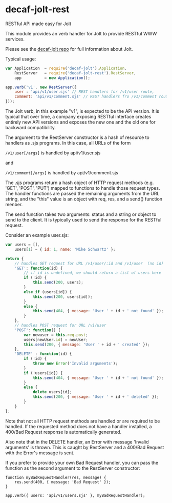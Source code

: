 # decaf-jolt-rest
RESTful API made easy for Jolt

This module provides an verb handler for Jolt to provide RESTful WWW services.

Please see the [decaf-jolt repo](https://github.com/decafjs/decaf-jolt) for full information about Jolt.

Typical usage:

```javascript
var Application  = require('decaf-jolt').Application,
    RestServer   = require('decaf-jolt-rest').RestServer,
    app          = new Application();

app.verb('v1', new RestServer({
    user : 'api/v1/user.sjs' // REST handlers for /v1/user route,
    comment: 'api/v1/comment.sjs' // REST handlers fro /v1/comment route
}));
```

The Jolt verb, in this example "v1", is expected to be the API version.  It is typical that over time, a company exposing RESTful interface creates entirely new API versions and exposes the new one and the old one for backward compatibility.  

The argument to the RestServer constructor is a hash of resource to handlers as .sjs programs. In this case, all URLs of the form

```/v1/user[/args]``` is handled by api/v1/user.sjs

and

```/v1/comment[/args]``` is handled by api/v1/comment.sjs

The .sjs programs return a hash object of HTTP request methods (e.g. 'GET', 'POST', 'PUT') mapped to functions to handle those request types.  The handler functions are passed the remaining arguments from the URL string, and the "this" value is an object with req, res, and a send() function menber.  

The send function takes two arguments: status and a string or object to send to the client.  It is typically used to send the response for the RESTful request.

Consider an example user.sjs:

```javascript
var users = [],
	users[1] = { id: 1, name: 'Mike Schwartz' };

return {
	// handles GET request for URL /v1/user/:id and /v1/user  (no id)
	'GET': function(id) {
		// if id is undefined, we should return a list of users here
		if (!id) {
			this.send(200, users);
		}
		else if (users[id]) {
			this.send(200, users[id]);
		}
		else {
			this.send(404, { message: 'User ' + id + ' not found' });
		}
	},
	// handles POST request for URL /v1/user
	'POST': function() {
		var newuser = this.req.post;
		users[newUser.id] = newUser;
		this.send(200, { message: 'User ' + id + ' created' });
	},
	'DELETE' : function(id) {
		if (!id) {
			throw new Error('Invalid arguments');
		}
		if (!users[id]) {
			this.send(404, { message: 'User ' + id + ' not found' });
		}
		else {
			delete users[id];
			this.send(200, { message: 'User ' + id + ' deleted' });
		}
	}
};
```

Note that not all HTTP request methods are handled or are required to be handled.  If the requested method does not have a handler installed, a 400/Bad Request response is automatically generated.

Also note that in the DELETE handler, an Error with message 'Invalid arguments' is thrown.  This is caught by RestServer and a 400/Bad Request with the Error's message is sent.

If you prefer to provide your own Bad Request handler, you can pass the function as the second argument to the RestServer constructor:

```javascirpt
function myBadRequestHandler(res, message) {
	res.send(400, { message: 'Bad Request' });
}

app.verb({ users: 'api/v1/users.sjs' }, myBadRequestHandler);

```
